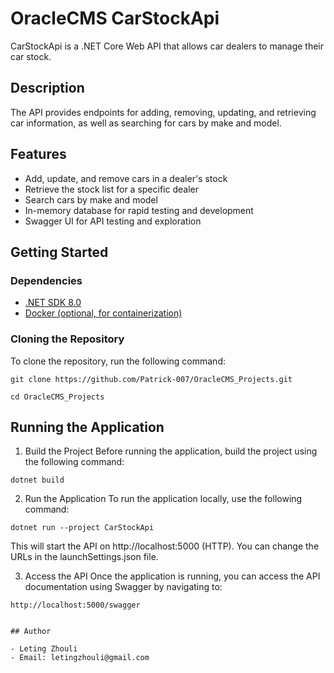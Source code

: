 # OracleCMS CarStockApi

CarStockApi is a .NET Core Web API that allows car dealers to manage their car stock. 

## Description

The API provides endpoints for adding, removing, updating, and retrieving car information, as well as searching for cars by make and model.

## Features
* Add, update, and remove cars in a dealer's stock
* Retrieve the stock list for a specific dealer
* Search cars by make and model
* In-memory database for rapid testing and development
* Swagger UI for API testing and exploration

## Getting Started

### Dependencies

- [.NET SDK 8.0](https://dotnet.microsoft.com/download/dotnet/8.0)
- [Docker (optional, for containerization)](https://docs.docker.com/get-docker/)

### Cloning the Repository

To clone the repository, run the following command:
```
git clone https://github.com/Patrick-007/OracleCMS_Projects.git
```
```
cd OracleCMS_Projects
```
## Running the Application

1. Build the Project
Before running the application, build the project using the following command:
```
dotnet build
```

2. Run the Application
To run the application locally, use the following command:
```
dotnet run --project CarStockApi
```
This will start the API on http://localhost:5000 (HTTP). You can change the URLs in the launchSettings.json file.

3. Access the API
Once the application is running, you can access the API documentation using Swagger by navigating to:
```
http://localhost:5000/swagger
```



```

## Author

- Leting Zhouli
- Email: letingzhouli@gmail.com
